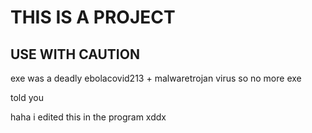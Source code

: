 <h1>THIS IS A PROJECT</h1>

<h2>USE WITH CAUTION</h2>



exe was a deadly ebolacovid213 + malwaretrojan virus so no more exe




told you


haha i edited this in the program xddx


